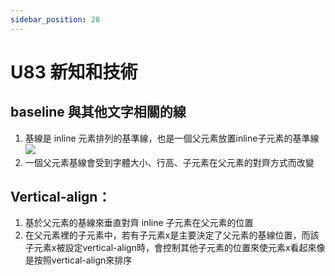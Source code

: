 ```yaml
---
sidebar_position: 28
---
```


# U83 新知和技術

## baseline 與其他文字相關的線
1. 基線是 inline 元素排列的基準線，也是一個父元素放置inline子元素的基準線
![](https://res.cloudinary.com/dqfxgtyoi/image/upload/v1638784149/blog/baseline/baseline_c0ebmm.png)
2. 一個父元素基線會受到字體大小、行高、子元素在父元素的對齊方式而改變


## Vertical-align：
1. 基於父元素的基線來垂直對齊 inline 子元素在父元素的位置
2. 在父元素裡的子元素中，若有子元素x是主要決定了父元素的基線位置，而該子元素x被設定vertical-align時，會控制其他子元素的位置來使元素x看起來像是按照vertical-align來排序
